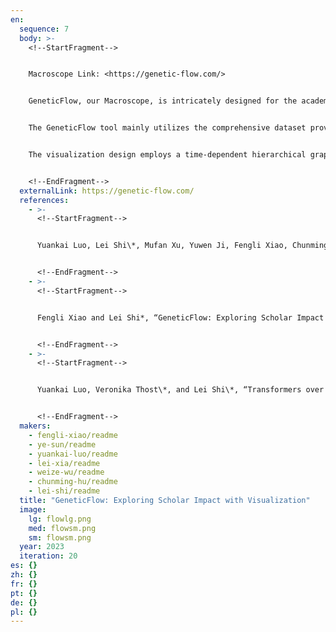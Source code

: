 ```yaml
---
en:
  sequence: 7
  body: >-
    <!--StartFragment-->


    Macroscope Link: <https://genetic-flow.com/>


    GeneticFlow, our Macroscope, is intricately designed for the academic user groups at large, e.g., researchers, educators, decision-makers, or even fresh students in universities and research institutions. The tool meets an important need of academic researchers on the in-depth analysis and interpretation of scholars' impact, streamlining tasks such as scientific career analysis, academic award selection, and tenure evaluation. For junior students, it also opens a door for visually understanding the career path and biography of prestigious scientists, e.g., Turing award winners and Nobel prize laureates. Now we focus on several areas inside the computer science discipline, including AI, database, graphics, visualization, etc., but we may extend the coverage to more disciplines in near future (e.g., physics, material). 


    The GeneticFlow tool mainly utilizes the comprehensive dataset provided by Microsoft Academic Graph, which encompasses an almost full coverage of academic data including papers, authors, citations, and topics, till 2021.10. At its core, the GeneticFlow tool designed a self-citation graph to visualize the evolution of a scholar’s research innovations, as well as their external impact. Cutting edge algorithms, including advisor-advisee detection, extend-type citation classification, embedding-based topic generation, and graph neural networks are employed in our tool for both effective visualization and downstream inference tasks. More details can be found in our KDD 2023, VIS 2023, and NeuroIPS 2023 papers. 


    The visualization design employs a time-dependent hierarchical graph representation, further augmented with appropriate color mapping, interactive trend charts, and a topical map view, providing multidimensional insights into temporal and thematic aspects of a scholar's research contribution and impact. Through extensive case studies and quantitative evaluations, we find that the GeneticFlow visualization can highlight the key success of top-ranked scholars. It also predicts high-level award recipients (e.g., ACM fellows), with significantly better performance than classical impact indicators such as h-index, i-10 index, and citation networks.


    <!--EndFragment-->
  externalLink: https://genetic-flow.com/
  references:
    - >-
      <!--StartFragment-->


      Yuankai Luo, Lei Shi\*, Mufan Xu, Yuwen Ji, Fengli Xiao, Chunming Hu, Zhiguang Shan\*,“Impact-Oriented Contextual Scholar Profiling using Self-Citation Graphs”, KDD, 2023.


      <!--EndFragment-->
    - >-
      <!--StartFragment-->


      Fengli Xiao and Lei Shi*, “GeneticFlow: Exploring Scholar Impact with Interactive Visualization ”, IEEE VIS (short paper), 2023.


      <!--EndFragment-->
    - >-
      <!--StartFragment-->


      Yuankai Luo, Veronika Thost\*, and Lei Shi\*, “Transformers over Directed Acyclic Graphs”, NeurIPS, 2023.


      <!--EndFragment-->
  makers:
    - fengli-xiao/readme
    - ye-sun/readme
    - yuankai-luo/readme
    - lei-xia/readme
    - weize-wu/readme
    - chunming-hu/readme
    - lei-shi/readme
  title: "GeneticFlow: Exploring Scholar Impact with Visualization"
  image:
    lg: flowlg.png
    med: flowsm.png
    sm: flowsm.png
  year: 2023
  iteration: 20
es: {}
zh: {}
fr: {}
pt: {}
de: {}
pl: {}
---
```

